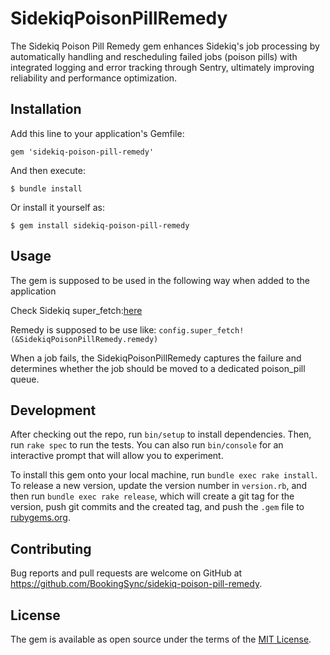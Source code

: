 # SidekiqPoisonPillRemedy

The Sidekiq Poison Pill Remedy gem enhances Sidekiq's job processing by automatically handling and rescheduling failed jobs (poison pills) with integrated logging and error tracking through Sentry, ultimately improving reliability and performance optimization.

## Installation

Add this line to your application's Gemfile:

`gem 'sidekiq-poison-pill-remedy'`

And then execute:

`$ bundle install`

Or install it yourself as:

`$ gem install sidekiq-poison-pill-remedy`

## Usage

The gem is supposed to be used in the following way when added to the application

Check Sidekiq super_fetch:[here](https://github.com/sidekiq/sidekiq/wiki/Reliability#using-super_fetch)

Remedy is supposed to be use like:
`config.super_fetch!(&SidekiqPoisonPillRemedy.remedy)`

When a job fails, the SidekiqPoisonPillRemedy captures the failure and determines whether the job should be moved to a dedicated poison_pill queue.

## Development

After checking out the repo, run `bin/setup` to install dependencies. Then, run `rake spec` to run the tests. You can also run `bin/console` for an interactive prompt that will allow you to experiment.

To install this gem onto your local machine, run `bundle exec rake install`. To release a new version, update the version number in `version.rb`, and then run `bundle exec rake release`, which will create a git tag for the version, push git commits and the created tag, and push the `.gem` file to [rubygems.org](https://rubygems.org).

## Contributing

Bug reports and pull requests are welcome on GitHub at https://github.com/BookingSync/sidekiq-poison-pill-remedy.

## License

The gem is available as open source under the terms of the [MIT License](https://opensource.org/licenses/MIT).
